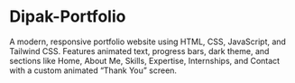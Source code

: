 # Dipak-Portfolio
A modern, responsive portfolio website using HTML, CSS, JavaScript, and Tailwind CSS. Features animated text, progress bars, dark theme, and sections like Home, About Me, Skills, Expertise, Internships, and Contact with a custom animated “Thank You” screen.

